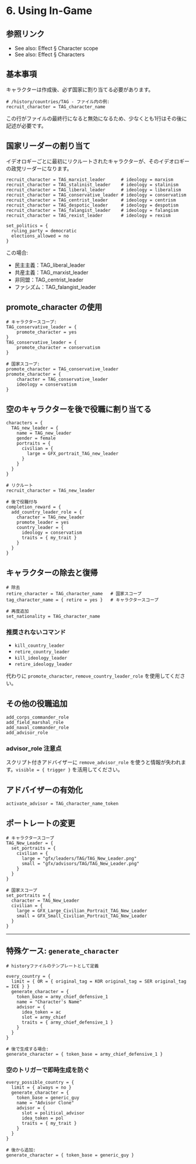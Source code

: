 # 6. Using In-Game

## 参照リンク
- See also: Effect § Character scope
- See also: Effect § Characters

## 基本事項
キャラクターは作成後、必ず国家に割り当てる必要があります。

```hoi4
# /history/countries/TAG - ファイル内の例:
recruit_character = TAG_character_name
```

この行がファイルの最終行になると無効になるため、少なくとも1行はその後に記述が必要です。

## 国家リーダーの割り当て
イデオロギーごとに最初にリクルートされたキャラクターが、そのイデオロギーの政党リーダーになります。

```hoi4
recruit_character = TAG_marxist_leader      # ideology = marxism
recruit_character = TAG_stalinist_leader    # ideology = stalinism
recruit_character = TAG_liberal_leader      # ideology = liberalism
recruit_character = TAG_conservative_leader # ideology = conservatism
recruit_character = TAG_centrist_leader     # ideology = centrism
recruit_character = TAG_despotic_leader     # ideology = despotism
recruit_character = TAG_falangist_leader    # ideology = falangism
recruit_character = TAG_rexist_leader       # ideology = rexism

set_politics = {
  ruling_party = democratic
  elections_allowed = no
}
```

この場合:
- 民主主義：TAG_liberal_leader
- 共産主義：TAG_marxist_leader
- 非同盟：TAG_centrist_leader
- ファシズム：TAG_falangist_leader


## promote_character の使用
```hoi4
# キャラクタースコープ:
TAG_conservative_leader = {
    promote_character = yes
}
TAG_conservative_leader = {
    promote_character = conservatism
}

# 国家スコープ:
promote_character = TAG_conservative_leader
promote_character = {
    character = TAG_conservative_leader
    ideology = conservatism
}
```

## 空のキャラクターを後で役職に割り当てる
```hoi4
characters = {
  TAG_new_leader = {
    name = TAG_new_leader
    gender = female
    portraits = {
      civilian = {
        large = GFX_portrait_TAG_new_leader
      }
    }
  }
}

# リクルート
recruit_character = TAG_new_leader

# 後で役職付与
completion_reward = {
  add_country_leader_role = {
    character = TAG_new_leader
    promote_leader = yes
    country_leader = {
      ideology = conservatism
      traits = { my_trait }
    }
  }
}
```

## キャラクターの除去と復帰
```hoi4
# 除去
retire_character = TAG_character_name   # 国家スコープ
tag_character_name = { retire = yes }   # キャラクタースコープ

# 再度追加
set_nationality = TAG_character_name
```

### 推奨されないコマンド
- `kill_country_leader`
- `retire_country_leader`
- `kill_ideology_leader`
- `retire_ideology_leader`

代わりに `promote_character`, `remove_country_leader_role` を使用してください。

## その他の役職追加
```hoi4
add_corps_commander_role
add_field_marshal_role
add_naval_commander_role
add_advisor_role
```

### advisor_role 注意点
スクリプト付きアドバイザーに `remove_advisor_role` を使うと情報が失われます。`visible = { trigger }` を活用してください。

## アドバイザーの有効化
```hoi4
activate_advisor = TAG_character_name_token
```

## ポートレートの変更
```hoi4
# キャラクタースコープ
TAG_New_Leader = {
  set_portraits = {
    civilian = {
      large = "gfx/leaders/TAG/TAG_New_Leader.png"
      small = "gfx/advisors/TAG/TAG_New_Leader.png"
    }
  }
}

# 国家スコープ
set_portraits = {
  character = TAG_New_Leader
  civilian = {
    large = GFX_Large_Civilian_Portrait_TAG_New_Leader
    small = GFX_Small_Civilian_Portrait_TAG_New_Leader
  }
}
```

---

## 特殊ケース: `generate_character`

```hoi4
# historyファイルのテンプレートとして定義

every_country = {
  limit = { OR = { original_tag = KOR original_tag = SER original_tag = ICE } }
  generate_character = {
    token_base = army_chief_defensive_1
    name = "Character's Name"
    advisor = {
      idea_token = ac
      slot = army_chief
      traits = { army_chief_defensive_1 }
    }
  }
}

# 後で生成する場合:
generate_character = { token_base = army_chief_defensive_1 }
```

### 空のトリガーで即時生成を防ぐ
```hoi4
every_possible_country = {
  limit = { always = no }
  generate_character = {
    token_base = generic_guy
    name = "Advisor Clone"
    advisor = {
      slot = political_advisor
      idea_token = pol
      traits = { my_trait }
    }
  }
}

# 後から追加:
generate_character = { token_base = generic_guy }
```
